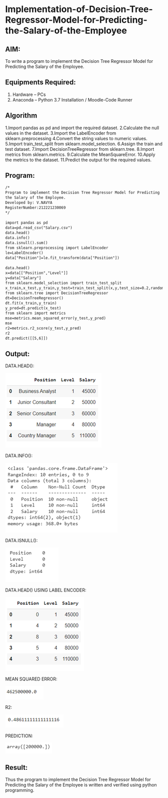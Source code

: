 # Implementation-of-Decision-Tree-Regressor-Model-for-Predicting-the-Salary-of-the-Employee

## AIM:
To write a program to implement the Decision Tree Regressor Model for Predicting the Salary of the Employee.

## Equipments Required:
1. Hardware – PCs
2. Anaconda – Python 3.7 Installation / Moodle-Code Runner

## Algorithm
1.Import pandas as pd and import the required dataset.
2.Calculate the null values in the dataset.
3.Import the LabelEncoder from sklearn.preprocessing
4.Convert the string values to numeric values.
5.Import train_test_split from sklearn.model_selection.
6.Assign the train and test dataset.
7.Import DecisionTreeRegressor from sklearn.tree.
8.Import metrics from sklearn.metrics.
9.Calculate the MeanSquareError.
10.Apply the metrics to the dataset.
11.Predict the output for the required values.

## Program:
```
/*
Program to implement the Decision Tree Regressor Model for Predicting the Salary of the Employee.
Developed by: V.NAVYA
RegisterNumber:212221230069  
*/

import pandas as pd
data=pd.read_csv("Salary.csv")
data.head()
data.info()
data.isnull().sum()
from sklearn.preprocessing import LabelEncoder
le=LabelEncoder()
data["Position"]=le.fit_transform(data["Position"])

data.head()
x=data[["Position","Level"]]
y=data["Salary"]
from sklearn.model_selection import train_test_split
x_train,x_test,y_train,y_test=train_test_split(x,y,test_size=0.2,random_state=2)
from sklearn.tree import DecisionTreeRegressor
dt=DecisionTreeRegressor()
dt.fit(x_train,y_train)
y_pred=dt.predict(x_test)
from sklearn import metrics
mse=metrics.mean_squared_error(y_test,y_pred)
mse
r2=metrics.r2_score(y_test,y_pred)
r2
dt.predict([[5,6]])

```

## Output:
DATA.HEAD():

![GITHUB LOGO](D1.png)

DATA.INFO():

![GITHUB LOGO](D2.png)

DATA.ISNULL():

![GITHUB LOGO](D7.png)

DATA.HEAD() USING LABEL ENCODER:

![GITHUB LOGO](D3.png)

MEAN SQUARED ERROR:

![GITHUB LOGO](D4.png)

R2:

![GITHUB LOGO](D5.png)

PREDICTION:

![GITHUB LOGO0](D6.png)



## Result:
Thus the program to implement the Decision Tree Regressor Model for Predicting the Salary of the Employee is written and verified using python programming.

